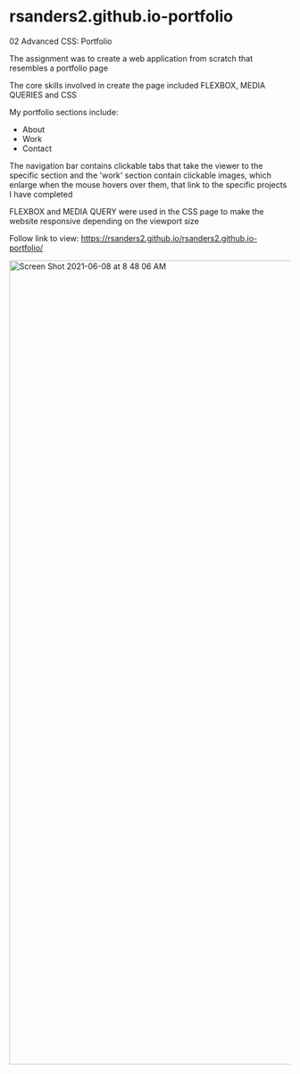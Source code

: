 # rsanders2.github.io-portfolio   

02 Advanced CSS: Portfolio     

The  assignment  was  to create a web application from scratch that resembles a portfolio page   

The core skills involved in create the page included FLEXBOX, MEDIA QUERIES and CSS      
    
My portfolio sections include:    

- About   
- Work     
- Contact

The navigation bar contains clickable tabs that take the viewer to the specific section and the 'work' section contain clickable images, which enlarge when the mouse hovers over them, that link to the specific projects I have completed 

FLEXBOX and MEDIA QUERY were used in the CSS page to make the website responsive depending on the viewport size     

Follow link to view: https://rsanders2.github.io/rsanders2.github.io-portfolio/

<img width="1440" alt="Screen Shot 2021-06-08 at 8 48 06 AM" src="https://user-images.githubusercontent.com/84297480/121187799-6e584580-c836-11eb-9808-8da199204b97.png">
